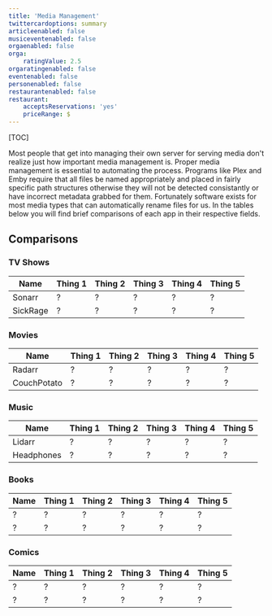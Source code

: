 ```yaml
---
title: 'Media Management'
twittercardoptions: summary
articleenabled: false
musiceventenabled: false
orgaenabled: false
orga:
    ratingValue: 2.5
orgaratingenabled: false
eventenabled: false
personenabled: false
restaurantenabled: false
restaurant:
    acceptsReservations: 'yes'
    priceRange: $
---
```


[TOC]

Most people that get into managing their own server for serving media don't realize just how important media management is. Proper media management is essential to automating the process. Programs like Plex and Emby require that all files be named appropriately and placed in fairly specific path structures otherwise they will not be detected consistantly or have incorrect metadata grabbed for them. Fortunately software exists for most media types that can automatically rename files for us. In the tables below you will find brief comparisons of each app in their respective fields.

## Comparisons

### TV Shows

| Name | Thing 1 | Thing 2 | Thing 3 | Thing 4 | Thing 5 |
| ------- | --------- | --------- | --------- | --------- | --------- |
| Sonarr | ? | ? | ? | ? | ? |
| SickRage | ? | ? | ? | ? | ? |

### Movies

| Name | Thing 1 | Thing 2 | Thing 3 | Thing 4 | Thing 5 |
| ------- | --------- | --------- | --------- | --------- | --------- |
| Radarr | ? | ? | ? | ? | ? |
| CouchPotato | ? | ? | ? | ? | ? |

### Music

| Name | Thing 1 | Thing 2 | Thing 3 | Thing 4 | Thing 5 |
| ------- | --------- | --------- | --------- | --------- | --------- |
| Lidarr | ? | ? | ? | ? | ? |
| Headphones | ? | ? | ? | ? | ? |

### Books

| Name | Thing 1 | Thing 2 | Thing 3 | Thing 4 | Thing 5 |
| ------- | --------- | --------- | --------- | --------- | --------- |
| ? | ? | ? | ? | ? | ? |
| ? | ? | ? | ? | ? | ? |

### Comics

| Name | Thing 1 | Thing 2 | Thing 3 | Thing 4 | Thing 5 |
| ------- | --------- | --------- | --------- | --------- | --------- |
| ? | ? | ? | ? | ? | ? |
| ? | ? | ? | ? | ? | ? |

